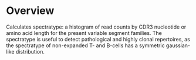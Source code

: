 # Overview

Calculates spectratype: a histogram of read counts by CDR3 nucleotide or amino acid length for the present variable segment families. The spectratype is useful to detect pathological and highly clonal repertoires, as the spectratype of non-expanded T- and B-cells has a symmetric gaussian-like distribution.